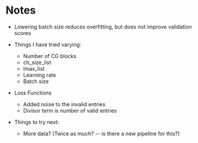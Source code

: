 # Notes

- Lowering batch size reduces overfitting, but does not 
improve validation scores

- Things I have tried varying: 
	- Number of CG blocks
	- ch_size_list
	- lmax_list
	- Learning rate
	- Batch size

- Loss Functions
	- Added noise to the invalid entries
	- Divisor term is number of valid entries

- Things to try next:
	- More data? (Twice as much? -- is there a new pipeline for this?)
